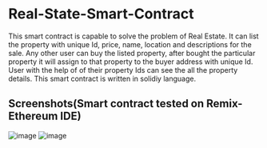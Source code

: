 # Real-State-Smart-Contract
This smart contract is capable to solve the problem of Real Estate. It can list the property with unique Id, price, name, location and descriptions for the sale. Any other user can buy the listed property, after bought the particular property it will assign to that property to the buyer address with unique Id. User with the help of of their property Ids can see the all the property details. This smart contract is written in solidiy language. 


## Screenshots(Smart contract tested on Remix-Ethereum IDE)

![image](https://user-images.githubusercontent.com/86039147/217053908-d31f5ff7-aa44-49d2-b750-a3d1a8a31b4f.png) ![image](https://user-images.githubusercontent.com/86039147/217054102-2900d556-b05e-48c3-b8ba-845f9de4c13f.png)

